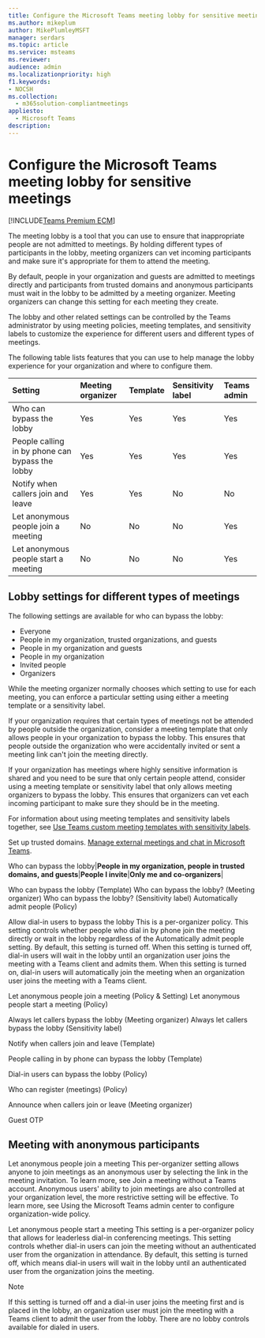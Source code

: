 ```yaml
---
title: Configure the Microsoft Teams meeting lobby for sensitive meetings
ms.author: mikeplum
author: MikePlumleyMSFT
manager: serdars
ms.topic: article
ms.service: msteams
ms.reviewer: 
audience: admin
ms.localizationpriority: high
f1.keywords:
- NOCSH
ms.collection: 
  - m365solution-compliantmeetings
appliesto: 
  - Microsoft Teams
description: 
---
```


# Configure the Microsoft Teams meeting lobby for sensitive meetings

[!INCLUDE[Teams Premium ECM](includes/teams-premium-ecm.md)]

The meeting lobby is a tool that you can use to ensure that inappropriate people are not admitted to meetings. By holding different types of participants in the lobby, meeting organizers can vet incoming participants and make sure it's appropriate for them to attend the meeting.

By default, people in your organization and guests are admitted to meetings directly and participants from trusted domains and anonymous participants must wait in the lobby to be admitted by a meeting organizer. Meeting organizers can change this setting for each meeting they create.

The lobby and other related settings can be controlled by the Teams administrator by using meeting policies, meeting templates, and sensitivity labels to customize the experience for different users and different types of meetings.

The following table lists features that you can use to help manage the lobby experience for your organization and where to configure them.

|Setting|Meeting organizer|Template|Sensitivity label|Teams admin|
|:------|:----------------|:-------|:----------------|:----------|
|Who can bypass the lobby|Yes|Yes|Yes|Yes|
|People calling in by phone can bypass the lobby|Yes|Yes|Yes|Yes|
|Notify when callers join and leave|Yes|Yes|No|No|
|Let anonymous people join a meeting|No|No|No|Yes|
|Let anonymous people start a meeting|No|No|No|Yes|

## Lobby settings for different types of meetings

The following settings are available for who can bypass the lobby:

- Everyone
- People in my organization, trusted organizations, and guests
- People in my organization and guests
- People in my organization
- Invited people
- Organizers

While the meeting organizer normally chooses which setting to use for each meeting, you can enforce a particular setting using either a meeting template or a sensitivity label.

If your organization requires that certain types of meetings not be attended by people outside the organization, consider a meeting template that only allows people in your organization to bypass the lobby. This ensures that people outside the organization who were accidentally invited or sent a meeting link can't join the meeting directly.

If your organization has meetings where highly sensitive information is shared and you need to be sure that only certain people attend, consider using a meeting template or sensitivity label that only allows meeting organizers to bypass the lobby. This ensures that organizers can vet each incoming participant to make sure they should be in the meeting.

For information about using meeting templates and sensitivity labels together, see [Use Teams custom meeting templates with sensitivity labels](/microsoftteams/meeting-templates-with-sensitivity-labels).


Set up trusted domains. [Manage external meetings and chat in Microsoft Teams](/microsoftteams/manage-external-access).

Who can bypass the lobby|**People in my organization, people in trusted domains, and guests**|**People I invite**|**Only me and co-organizers**|

Who can bypass the lobby (Template)
Who can bypass the lobby? (Meeting organizer)
Who can bypass the lobby? (Sensitivity label)
Automatically admit people (Policy)





Allow dial-in users to bypass the lobby
This is a per-organizer policy. This setting controls whether people who dial in by phone join the meeting directly or wait in the lobby regardless of the Automatically admit people setting. By default, this setting is turned off. When this setting is turned off, dial-in users will wait in the lobby until an organization user joins the meeting with a Teams client and admits them. When this setting is turned on, dial-in users will automatically join the meeting when an organization user joins the meeting with a Teams client.



Let anonymous people join a meeting (Policy & Setting)
Let anonymous people start a meeting (Policy)

Always let callers bypass the lobby (Meeting organizer)
Always let callers bypass the lobby (Sensitivity label)

Notify when callers join and leave (Template)

People calling in by phone can bypass the lobby (Template)


Dial-in users can bypass the lobby (Policy)

Who can register (meetings) (Policy)

Announce when callers join or leave (Meeting organizer)

Guest OTP


## Meeting with anonymous participants

Let anonymous people join a meeting
This per-organizer setting allows anyone to join meetings as an anonymous user by selecting the link in the meeting invitation. To learn more, see Join a meeting without a Teams account. Anonymous users' ability to join meetings are also controlled at your organization level, the more restrictive setting will be effective. To learn more, see Using the Microsoft Teams admin center to configure organization-wide policy.

Let anonymous people start a meeting
This setting is a per-organizer policy that allows for leaderless dial-in conferencing meetings. This setting controls whether dial-in users can join the meeting without an authenticated user from the organization in attendance. By default, this setting is turned off, which means dial-in users will wait in the lobby until an authenticated user from the organization joins the meeting.

 Note

If this setting is turned off and a dial-in user joins the meeting first and is placed in the lobby, an organization user must join the meeting with a Teams client to admit the user from the lobby. There are no lobby controls available for dialed in users.

